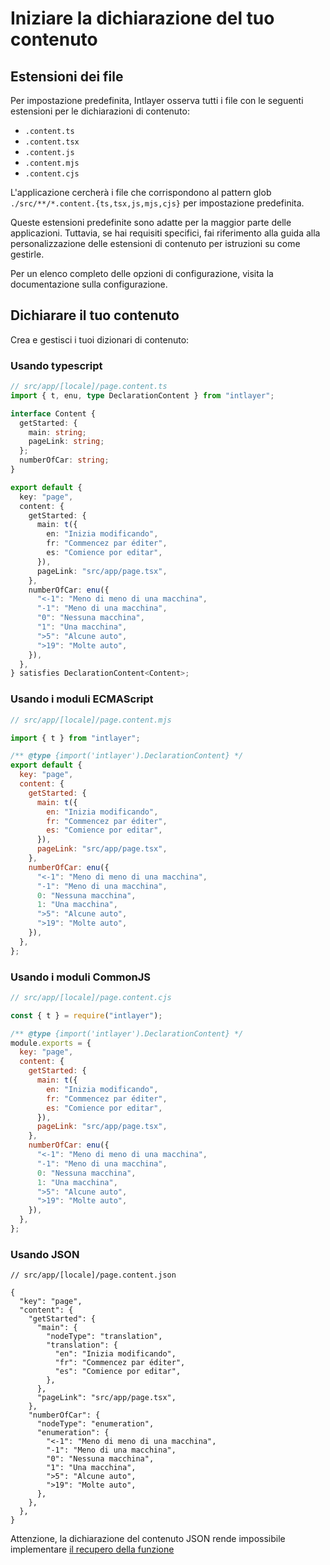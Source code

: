 # Iniziare la dichiarazione del tuo contenuto

## Estensioni dei file

Per impostazione predefinita, Intlayer osserva tutti i file con le seguenti estensioni per le dichiarazioni di contenuto:

- `.content.ts`
- `.content.tsx`
- `.content.js`
- `.content.mjs`
- `.content.cjs`

L'applicazione cercherà i file che corrispondono al pattern glob `./src/**/*.content.{ts,tsx,js,mjs,cjs}` per impostazione predefinita.

Queste estensioni predefinite sono adatte per la maggior parte delle applicazioni. Tuttavia, se hai requisiti specifici, fai riferimento alla guida alla personalizzazione delle estensioni di contenuto per istruzioni su come gestirle.

Per un elenco completo delle opzioni di configurazione, visita la documentazione sulla configurazione.

## Dichiarare il tuo contenuto

Crea e gestisci i tuoi dizionari di contenuto:

### Usando typescript

```typescript
// src/app/[locale]/page.content.ts
import { t, enu, type DeclarationContent } from "intlayer";

interface Content {
  getStarted: {
    main: string;
    pageLink: string;
  };
  numberOfCar: string;
}

export default {
  key: "page",
  content: {
    getStarted: {
      main: t({
        en: "Inizia modificando",
        fr: "Commencez par éditer",
        es: "Comience por editar",
      }),
      pageLink: "src/app/page.tsx",
    },
    numberOfCar: enu({
      "<-1": "Meno di meno di una macchina",
      "-1": "Meno di una macchina",
      "0": "Nessuna macchina",
      "1": "Una macchina",
      ">5": "Alcune auto",
      ">19": "Molte auto",
    }),
  },
} satisfies DeclarationContent<Content>;
```

### Usando i moduli ECMAScript

```javascript
// src/app/[locale]/page.content.mjs

import { t } from "intlayer";

/** @type {import('intlayer').DeclarationContent} */
export default {
  key: "page",
  content: {
    getStarted: {
      main: t({
        en: "Inizia modificando",
        fr: "Commencez par éditer",
        es: "Comience por editar",
      }),
      pageLink: "src/app/page.tsx",
    },
    numberOfCar: enu({
      "<-1": "Meno di meno di una macchina",
      "-1": "Meno di una macchina",
      0: "Nessuna macchina",
      1: "Una macchina",
      ">5": "Alcune auto",
      ">19": "Molte auto",
    }),
  },
};
```

### Usando i moduli CommonJS

```javascript
// src/app/[locale]/page.content.cjs

const { t } = require("intlayer");

/** @type {import('intlayer').DeclarationContent} */
module.exports = {
  key: "page",
  content: {
    getStarted: {
      main: t({
        en: "Inizia modificando",
        fr: "Commencez par éditer",
        es: "Comience por editar",
      }),
      pageLink: "src/app/page.tsx",
    },
    numberOfCar: enu({
      "<-1": "Meno di meno di una macchina",
      "-1": "Meno di una macchina",
      0: "Nessuna macchina",
      1: "Una macchina",
      ">5": "Alcune auto",
      ">19": "Molte auto",
    }),
  },
};
```

### Usando JSON

```json5
// src/app/[locale]/page.content.json

{
  "key": "page",
  "content": {
    "getStarted": {
      "main": {
        "nodeType": "translation",
        "translation": {
          "en": "Inizia modificando",
          "fr": "Commencez par éditer",
          "es": "Comience por editar",
        },
      },
      "pageLink": "src/app/page.tsx",
    },
    "numberOfCar": {
      "nodeType": "enumeration",
      "enumeration": {
        "<-1": "Meno di meno di una macchina",
        "-1": "Meno di una macchina",
        "0": "Nessuna macchina",
        "1": "Una macchina",
        ">5": "Alcune auto",
        ">19": "Molte auto",
      },
    },
  },
}
```

Attenzione, la dichiarazione del contenuto JSON rende impossibile implementare [il recupero della funzione](https://github.com/aymericzip/intlayer/blob/main/docs/it/content_declaration/function_fetching.md)
